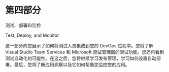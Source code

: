 # 第四部分
测试、部署和监控

Test, Deploy, and Monitor

这一部分向您展示了如何将测试人员集成到您的 DevOps 过程中。您将了解 Visual Studio Team Services 和 Microsoft 测试管理器的测试功能。您还将看到测试自动化的可能性。在这之后，您将继续学习发布管理，学习如何设置自动部署。最后，您将了解应用洞察以及它如何帮助您监控您的应用。